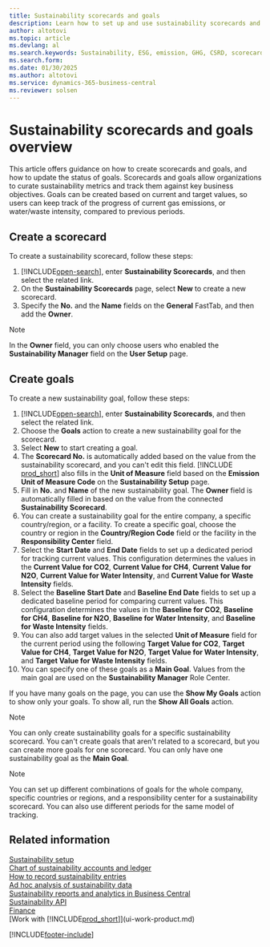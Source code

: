 ```yaml
---
title: Sustainability scorecards and goals
description: Learn how to set up and use sustainability scorecards and goals.
author: altotovi
ms.topic: article
ms.devlang: al
ms.search.keywords: Sustainability, ESG, emission, GHG, CSRD, scorecard, goal, forecast, budget
ms.search.form: 
ms.date: 01/30/2025
ms.author: altotovi
ms.service: dynamics-365-business-central
ms.reviewer: solsen
---
```


# Sustainability scorecards and goals overview

This article offers guidance on how to create scorecards and goals, and how to update the status of goals. Scorecards and goals allow organizations to curate sustainability metrics and track them against key business objectives. Goals can be created based on current and target values, so users can keep track of the progress of current gas emissions, or water/waste intensity, compared to previous periods.  

## Create a scorecard  

To create a sustainability scorecard, follow these steps:

1. [!INCLUDE[open-search](includes/open-search.md)], enter **Sustainability Scorecards**, and then select the related link.
2. On the **Sustainability Scorecards** page, select **New** to create a new scorecard.  
3. Specify the **No.** and the **Name** fields on the **General** FastTab, and then add the **Owner**.

> [!NOTE]
> In the **Owner** field, you can only choose users who enabled the **Sustainability Manager** field on the **User Setup** page.

## Create goals  

To create a new sustainability goal, follow these steps:

1. [!INCLUDE[open-search](includes/open-search.md)], enter **Sustainability Scorecards**, and then select the related link.
2. Choose the **Goals** action to create a new sustainability goal for the scorecard.  
3. Select **New** to start creating a goal.
4. The **Scorecard No.** is automatically added based on the value from the sustainability scorecard, and you can't edit this field. [!INCLUDE [prod_short](includes/prod_short.md)] also fills in the **Unit of Measure** field based on the **Emission Unit of Measure Code** on the **Sustainability Setup** page.  
5. Fill in **No.** and **Name** of the new sustainability goal. The **Owner** field is automatically filled in based on the value from the connected **Sustainability Scorecard**.
6. You can create a sustainability goal for the entire company, a specific country/region, or a facility. To create a specific goal, choose the country or region in the **Country/Region Code** field or the facility in the **Responsibility Center** field.  
7. Select the **Start Date** and **End Date** fields to set up a dedicated period for tracking current values. This configuration determines the values in the **Current Value for CO2**, **Current Value for CH4**, **Current Value for N2O**, **Current Value for Water Intensity**, and **Current Value for Waste Intensity** fields.  
8. Select the **Baseline Start Date** and **Baseline End Date** fields to set up a dedicated baseline period for comparing current values. This configuration determines the values in the **Baseline for CO2**, **Baseline for CH4**, **Baseline for N2O**, **Baseline for Water Intensity**, and **Baseline for Waste Intensity** fields.  
9. You can also add target values in the selected **Unit of Measure** field for the current period using the following **Target Value for CO2**, **Target Value for CH4**, **Target Value for N2O**, **Target Value for Water Intensity**, and **Target Value for Waste Intensity** fields.
10. You can specify one of these goals as a **Main Goal**. Values from the main goal are used on the **Sustainability Manager** Role Center.  

If you have many goals on the page, you can use the **Show My Goals** action to show only your goals. To show all, run the **Show All Goals** action.  

> [!NOTE]
> You can only create sustainability goals for a specific sustainability scorecard. You can't create goals that aren't related to a scorecard, but you can create more goals for one scorecard. You can only have one sustainability goal as the **Main Goal**.  

> [!NOTE]
> You can set up different combinations of goals for the whole company, specific countries or regions, and a responsibility center for a sustainability scorecard. You can also use different periods for the same model of tracking.  

## Related information

[Sustainability setup](finance-sustainability-setup.md)  
[Chart of sustainability accounts and ledger](finance-sustainability-accounts-ledger.md)  
[How to record sustainability entries](finance-sustainability-journal.md)  
[Ad hoc analysis of sustainability data](ad-hoc-analysis-sustainability.md)  
[Sustainability reports and analytics in Business Central](sustainability-reports.md)  
[Sustainability API](/dynamics365/business-central/dev-itpro/api-sustainability/sustainability-api?toc=/dynamics365/business-central/toc.json)  
[Finance](finance.md)  
[Work with [!INCLUDE[prod_short](includes/prod_short.md)]](ui-work-product.md)  

[!INCLUDE[footer-include](includes/footer-banner.md)]
